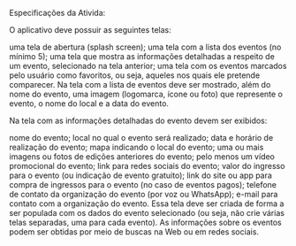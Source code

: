 Especificações da Ativida:

O aplicativo deve possuir as seguintes telas:

uma tela de abertura (splash screen);
uma tela com a lista dos eventos (no mínimo 5);
uma tela que mostra as informações detalhadas a respeito de um evento, selecionado na tela anterior;
uma tela com os eventos marcados pelo usuário como favoritos, ou seja, aqueles nos quais ele pretende comparecer.
Na tela com a lista de eventos deve ser mostrado, além do nome do evento, uma imagem (logomarca, ícone ou foto) que represente o evento, o nome do local e a data do evento. 

Na tela com as informações detalhadas do evento devem ser exibidos:

nome do evento;
local no qual o evento será realizado;
data e horário de realização do evento;
mapa indicando o local do evento;
uma ou mais imagens ou fotos de edições anteriores do evento;
pelo menos um vídeo promocional do evento;
link para redes sociais do evento;
valor do ingresso para o evento (ou indicação de evento gratuito);
link do site ou app para compra de ingressos para o evento (no caso de eventos pagos);
telefone de contato da organização do evento (por voz ou WhatsApp);
e-mail para contato com a organização do evento.
Essa tela deve ser criada de forma a ser populada com os dados do evento selecionado (ou seja, não crie várias telas separadas, uma para cada evento). As informações sobre os eventos podem ser obtidas por meio de buscas na Web ou em redes sociais.
